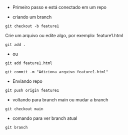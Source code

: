 * Primeiro passo e está conectado em um repo

* criando um branch
```
git checkout -b feature1
```

Crie um arquivo ou edite algo, por exemplo:
feature1.html

```
git add .
```

* ou 

```
git add feature1.html
```

```
git commit -m "Adiciona arquivo feature1.html"
```

* Enviando repo
```
git push origin feature1
```

* voltando para branch main ou mudar a branch
```
git checkout main
```

* comando para ver branch atual
```
git branch
```


